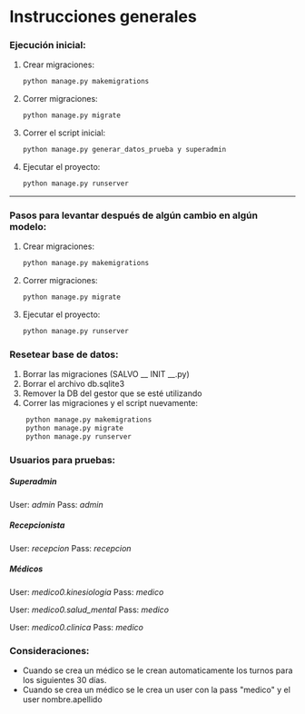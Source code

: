 # Instrucciones generales

### Ejecución inicial:

1. Crear migraciones:
    ```bash
    python manage.py makemigrations
    ```

2. Correr migraciones:
    ```bash
    python manage.py migrate
    ```
3. Correr el script inicial:
    ```bash
    python manage.py generar_datos_prueba y superadmin
    ```

5. Ejecutar el proyecto:
    ```bash
    python manage.py runserver
    ```

---

### Pasos para levantar después de algún cambio en algún modelo:

1. Crear migraciones:
    ```bash
    python manage.py makemigrations
    ```

2. Correr migraciones:
    ```bash
    python manage.py migrate
    ```

3. Ejecutar el proyecto:
    ```bash
    python manage.py runserver
    ```

### Resetear base de datos:
1. Borrar las migraciones (SALVO __ INIT __.py)
2. Borrar el archivo db.sqlite3
3. Remover la DB del gestor que se esté utilizando
4. Correr las migraciones y el script nuevamente:
```bash
    python manage.py makemigrations
    python manage.py migrate
    python manage.py runserver
```

### Usuarios para pruebas:

##### Superadmin
User: *admin*
Pass: *admin*

##### Recepcionista
User: *recepcion*
Pass: *recepcion*

##### Médicos
User: *medico0.kinesiologia*
Pass: *medico*

User: *medico0.salud_mental*
Pass: *medico*

User: *medico0.clinica*
Pass: *medico*


### Consideraciones:
- Cuando se crea un médico se le crean automaticamente los turnos para los siguientes 30 días. 
- Cuando se crea un médico se le crea un user con la pass "medico" y el user nombre.apellido